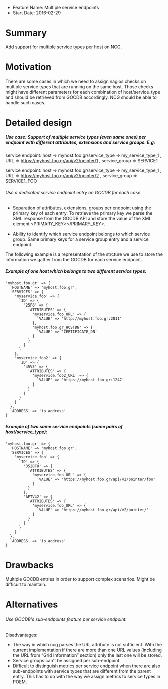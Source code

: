 - Feature Name: Multiple service endpoints
- Start Date: 2016-02-29

# Summary
[summary]: #summary

Add support for multiple service types per host on NCG.


# Motivation
[motivation]: #motivation

There are some cases in which we need to assign nagios checks on multiple service types that are running on the same host.
Those checks might have different parameters for each combination of host/service_type and should be retrieved from GOCDB accordingly.
NCG should be able to handle such cases.


# Detailed design
[design]: #detailed-design

##### Use case: Support of multiple service types (even same ones) per endpoint with different attributes, extensions and service groups. E.g: 

service endpoint: host => myhost.foo.gr/service_type => my_service_type_1 , URL => https://myhost.foo.gr/api/v2/pointer/1 , service_group => SERVICE1

service endpoint: host => myhost.foo.gr/service_type => my_service_type_1 , URL => https://myhost.foo.gr/api/v2/pointer/2 , service_group => SERVICE1_FOO

###### Use a dedicated service endpoint entry on GOCDB for each case.

- Separation of attributes, extensions, groups per endpoint using the primary_key of each entry. To retrieve the primary key we parse the XML response from the GOCDB API
and store the value of the XML element <PRIMARY_KEY></PRIMARY_KEY>.

- Ability to identify which service endpoint belongs to which service group. Same primary keys for a service group entry and a service endpoint.

The following example is a representation of the strcture we use to store the information we gather from the GOCDB for each service endpoint.

##### Example of one host which belongs to two different service types:

```
'myhost.foo.gr' => {
  'HOSTNAME' => 'myhost.foo.gr',
  'SERVICES' => {
    'myservice.foo' => {
      'ID' => {
        '25F8' => {
          'ATTRIBUTES' => {
            'myservice.foo_URL' => {
              'VALUE' => 'http://myhost.foo.gr:2811'
            },
            'myhost.foo.gr_HOSTDN' => {
              'VALUE' => 'CERTIFICATE_DN'
            }
          }
        }
      }
    },
    'myservice.foo2' => {
      'ID' => {
        '45V3' => {
          'ATTRIBUTES' => {
            'myservice.foo2_URL' => {
              'VALUE' => 'https://myhost.foo.gr:1247'
            }
          }
        }
      }
    }
  },
  'ADDRESS' => 'ip_address'
}
```

##### Example of two same service endpoints (same pairs of host/service_type):

```
'myhost.foo.gr' => {
  'HOSTNAME' => 'myhost.foo.gr',
  'SERVICES' => {
    'myservice.foo' => {
      'ID' => {
        '352DF8' => {
          'ATTRIBUTES' => {
            'myservice.foo_URL' => {
              'VALUE' => 'https://myhost.foo.gr/api/v2/pointer/foo'
            }
          }
        },
        'AFTV42' => {
          'ATTRIBUTES' => {
            'myservice.foo_URL' => {
              'VALUE' => 'https://myhost.foo.gr/api/v2/pointer/'
            }
          }
        }
      }
    }
  },
  'ADDRESS' => 'ip_address'
}
```


# Drawbacks
[drawbacks]: #drawbacks

Multiple GOCDB entries in order to support complex scenarios. Might be difficult to maintain.


# Alternatives
[alternatives]: #alternatives

###### Use GOCDB's sub-endpoints feature per service endpoint.

Disadvantages:

- The way in which ncg parses the URL attribute is not sufficient. With the current implementation if there are more than one URL values (including the URL from “Grid Information” section) only the last one will be stored.
- Service groups can't be assigned per sub-endpoint.
- Difficult to distinguish metrics per service endpoint when there are also sub-endpoints with service types that are different from the parent entry. This has to do with the way we assign metrics to service types in POEM.

